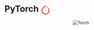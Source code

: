 # PyTorch <img src="imgs/pytorch_logo_icon_170820.png" alt="PyTorch Logo" height="32" style="vertical-align: middle; margin-right: 8px;">  

<p align="center">
  <img src="http://dmaorg.info/found/15398642_14/img/d7cdc5f94cd0/_they_ca_ntseeFCE300.gif" alt="Torch" width="1000" />
</p>
